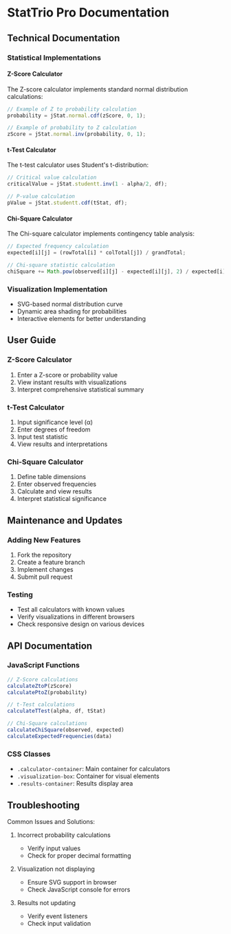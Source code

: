 # StatTrio Pro Documentation

## Technical Documentation

### Statistical Implementations

#### Z-Score Calculator
The Z-score calculator implements standard normal distribution calculations:
```javascript
// Example of Z to probability calculation
probability = jStat.normal.cdf(zScore, 0, 1);

// Example of probability to Z calculation
zScore = jStat.normal.inv(probability, 0, 1);
```

#### t-Test Calculator
The t-test calculator uses Student's t-distribution:
```javascript
// Critical value calculation
criticalValue = jStat.studentt.inv(1 - alpha/2, df);

// P-value calculation
pValue = jStat.studentt.cdf(tStat, df);
```

#### Chi-Square Calculator
The Chi-square calculator implements contingency table analysis:
```javascript
// Expected frequency calculation
expected[i][j] = (rowTotal[i] * colTotal[j]) / grandTotal;

// Chi-square statistic calculation
chiSquare += Math.pow(observed[i][j] - expected[i][j], 2) / expected[i][j];
```

### Visualization Implementation
- SVG-based normal distribution curve
- Dynamic area shading for probabilities
- Interactive elements for better understanding

## User Guide

### Z-Score Calculator
1. Enter a Z-score or probability value
2. View instant results with visualizations
3. Interpret comprehensive statistical summary

### t-Test Calculator
1. Input significance level (α)
2. Enter degrees of freedom
3. Input test statistic
4. View results and interpretations

### Chi-Square Calculator
1. Define table dimensions
2. Enter observed frequencies
3. Calculate and view results
4. Interpret statistical significance

## Maintenance and Updates

### Adding New Features
1. Fork the repository
2. Create a feature branch
3. Implement changes
4. Submit pull request

### Testing
- Test all calculators with known values
- Verify visualizations in different browsers
- Check responsive design on various devices

## API Documentation

### JavaScript Functions

```javascript
// Z-Score calculations
calculateZtoP(zScore)
calculatePtoZ(probability)

// t-Test calculations
calculateTTest(alpha, df, tStat)

// Chi-Square calculations
calculateChiSquare(observed, expected)
calculateExpectedFrequencies(data)
```

### CSS Classes
- `.calculator-container`: Main container for calculators
- `.visualization-box`: Container for visual elements
- `.results-container`: Results display area

## Troubleshooting

Common Issues and Solutions:
1. Incorrect probability calculations
   - Verify input values
   - Check for proper decimal formatting

2. Visualization not displaying
   - Ensure SVG support in browser
   - Check JavaScript console for errors

3. Results not updating
   - Verify event listeners
   - Check input validation